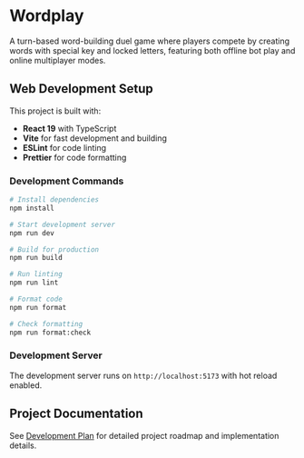 # Wordplay

A turn-based word-building duel game where players compete by creating words with special key and locked letters, featuring both offline bot play and online multiplayer modes.

## Web Development Setup

This project is built with:
- **React 19** with TypeScript
- **Vite** for fast development and building
- **ESLint** for code linting
- **Prettier** for code formatting

### Development Commands

```bash
# Install dependencies
npm install

# Start development server
npm run dev

# Build for production
npm run build

# Run linting
npm run lint

# Format code
npm run format

# Check formatting
npm run format:check
```

### Development Server

The development server runs on `http://localhost:5173` with hot reload enabled.

## Project Documentation

See [Development Plan](docs/dev-plan.md) for detailed project roadmap and implementation details.
